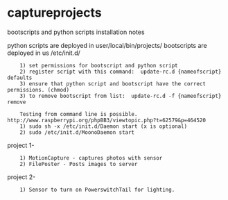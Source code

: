 captureprojects
===============
bootscripts and python scripts installation notes

python scripts are deployed in user/local/bin/projects/
bootscripts are deployed in us /etc/init.d/

		1) set permissions for bootscript and python script
		2) register script with this command:  update-rc.d {nameofscript} defaults 
		3) ensure that python script and bootscript have the correct permissions. (chmod)
		3) to remove bootscript from list:  update-rc.d -f {nameofscript} remove
		
		Testing from command line is possible.  http://www.raspberrypi.org/phpBB3/viewtopic.php?t=62579&p=464520
		1) sudo sh -x /etc/init.d/Daemon start (x is optional)
		2) sudo /etc/init.d/MoonoDaemon start
		
project 1-

		1) MotionCapture - captures photos with sensor
		2) FilePoster - Posts images to server
		
project 2-

		1) Sensor to turn on PowerswitchTail for lighting.   


